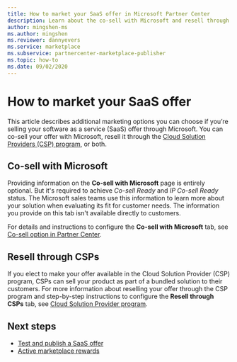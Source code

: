 ```yaml
---
title: How to market your SaaS offer in Microsoft Partner Center
description: Learn about the co-sell with Microsoft and resell through Cloud Solution Providers (CSP) program options for your software as a service (SaaS) offer in the Microsoft commercial marketplace.
author: mingshen-ms
ms.author: mingshen
ms.reviewer: dannyevers
ms.service: marketplace 
ms.subservice: partnercenter-marketplace-publisher
ms.topic: how-to
ms.date: 09/02/2020
---
```


# How to market your SaaS offer

This article describes additional marketing options you can choose if you’re selling your software as a service (SaaS) offer through Microsoft. You can co-sell your offer with Microsoft, resell it through the [Cloud Solution Providers (CSP) program](cloud-solution-providers.md), or both.

## Co-sell with Microsoft

Providing information on the **Co-sell with Microsoft** page is entirely optional. But it's required to achieve _Co-sell Ready_ and _IP Co-sell Ready_ status. The Microsoft sales teams use this information to learn more about your solution when evaluating its fit for customer needs. The information you provide on this tab isn't available directly to customers.

For details and instructions to configure the **Co-sell with Microsoft** tab, see [Co-sell option in Partner Center](partner-center-portal/commercial-marketplace-co-sell.md).

## Resell through CSPs

If you elect to make your offer available in the Cloud Solution Provider (CSP) program, CSPs can sell your product as part of a bundled solution to their customers. For more information about reselling your offer through the CSP program and step-by-step instructions to configure the **Resell through CSPs** tab, see [Cloud Solution Provider program](cloud-solution-providers.md).

## Next steps

- [Test and publish a SaaS offer](test-publish-saas-offer.md)
- [Active marketplace rewards](partner-center-portal/marketplace-rewards.md)
